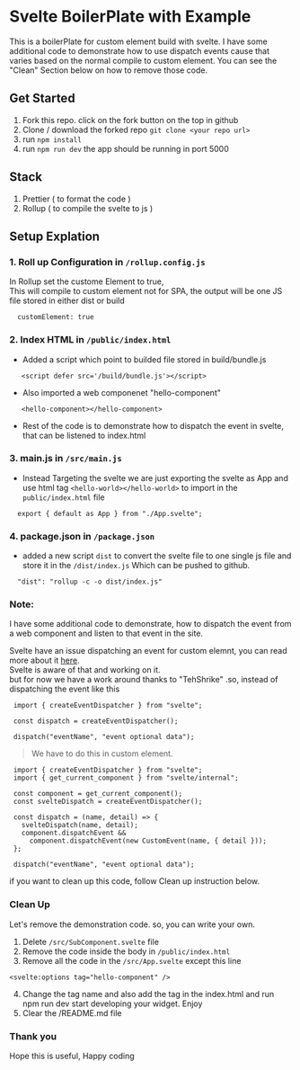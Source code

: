 # Svelte BoilerPlate with Example
  This is a boilerPlate for custom element build with svelte. I have some additional code to demonstrate how to use dispatch events cause that varies based on the normal compile to custom element. You can see the "Clean" Section below on how to remove those code.


## Get Started

  1. Fork this repo. click on the fork button on the top in github
  2. Clone / download the forked repo ```git clone <your repo url>```
  3. run ```npm install```
  4. run ```npm run dev``` the app should be running in port 5000

## Stack
1. Prettier ( to format the code )
2. Rollup ( to compile the svelte to js )

## Setup Explation

### 1. Roll up Configuration in ```/rollup.config.js```
 In Rollup set the custome Element to true, <br>
 This will compile to custom element not for SPA, the output will be one JS file stored in either dist or build
 
``` 	
  customElement: true
```
### 2. Index HTML in ```/public/index.html```
 - Added a script which point to builded file stored in build/bundle.js
 
 ```
	<script defer src='/build/bundle.js'></script>
 ```

 - Also imported a web componenet "hello-component" 

 ```
	<hello-component></hello-component>
 ```
 -  Rest of the code is to demonstrate how to dispatch the event in svelte, that can be listened to index.html

 ### 3. main.js in ```/src/main.js```

  - Instead Targeting the svelte we are just exporting the svelte as App and use html tag ```<hello-world></hello-world>``` to import in the ```public/index.html``` file

```
  export { default as App } from "./App.svelte";
```

### 4. package.json in ```/package.json``` 

  - added a new script ```dist``` to convert the svelte file to one single js file and store it in the ```/dist/index.js```
  Which can be pushed to github.

```
  "dist": "rollup -c -o dist/index.js"
```

### Note:
I have some additional code to demonstrate, how to dispatch the event from a web component and listen to that event in the site. 

Svelte have an issue dispatching an event for custom elemnt, you can read more about it [here](https://github.com/sveltejs/svelte/issues/3119).<br>
Svelte is aware of that and working on it.<br>
but for now we have a work around thanks to "TehShrike" .so, instead of dispatching the event like this 

 ```
  import { createEventDispatcher } from "svelte";

  const dispatch = createEventDispatcher();
  
  dispatch("eventName", "event optional data");

 ```

 > We have to do this in custom element.

 ```
  import { createEventDispatcher } from "svelte";
  import { get_current_component } from "svelte/internal";

  const component = get_current_component();
  const svelteDispatch = createEventDispatcher();
  
  const dispatch = (name, detail) => {
    svelteDispatch(name, detail);
    component.dispatchEvent &&
      component.dispatchEvent(new CustomEvent(name, { detail }));
  };

  dispatch("eventName", "event optional data");
 ```

if you want to clean up this code, follow Clean up instruction below.

### Clean Up
Let's remove the demonstration code. so, you can write your own.


1. Delete ```/src/SubComponent.svelte``` file
2. Remove the code inside the body in ```/public/index.html```
3. Remove all the code in the ```/src/App.svelte``` except this line 

```
<svelte:options tag="hello-component" />
```
4. Change the tag name and also add the tag in the index.html and run npm run dev start developing your widget. Enjoy
5. Clear the /README.md file

### Thank you
Hope this is useful, Happy coding



